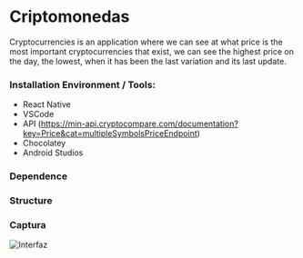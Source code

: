 # Criptomonedas

Cryptocurrencies is an application where we can see at what price is the most important cryptocurrencies that exist, we can see the highest price on the day, the lowest, when it has been the last variation and its last update.



### Installation Environment / Tools:
* React Native
* VSCode
* API (https://min-api.cryptocompare.com/documentation?key=Price&cat=multipleSymbolsPriceEndpoint)
* Chocolatey
* Android Studios

### Dependence

### Structure

### Captura
![Interfaz]()
